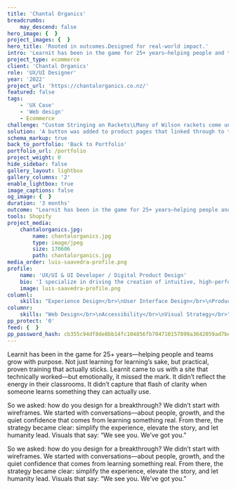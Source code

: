 ```yaml
---
title: 'Chantal Organics'
breadcrumbs:
    may_descend: false
hero_image: {  }
project_images: {  }
hero_title: 'Rooted in outcomes.Designed for real-world impact.'
intro: 'Learnit has been in the game for 25+ years—helping people and teams grow with purpose. Not just learning for learning’s sake, but practical, proven training that actually sticks. Learnit came to us with a site that technically worked—but emotionally, it missed the mark. It didn’t reflect the energy in their classrooms. It didn’t capture that flash of clarity when someone learns something they can actually use.'
project_type: ecommerce
client: 'Chantal Organics'
role: 'UX/UI Designer'
year: '2022'
project_url: 'https://chantalorganics.co.nz/'
featured: false
tags:
    - 'UX Case'
    - 'Web design'
    - Ecommerce
challenge: "Custom Stringing on Rackets\LMany of Wilson rackets come unstrung. \LIt was therefore important for us to allow customers to add strings to their racket."
solution: 'A button was added to product pages that linked through to their global customiser tool. By utilising URL parameters we were able to get product data passed back to the Shopify cart, ensuring the conversion was able to take place via Shopify.'
schema_markup: true
back_to_portfolio: 'Back to Portfolio'
portfolio_url: /portfolio
project_weight: 0
hide_sidebar: false
gallery_layout: lightbox
gallery_columns: '2'
enable_lightbox: true
image_captions: false
og_image: {  }
duration: '3 months'
outcome: "Learnit has been in the game for 25+ years—helping people and teams grow with purpose. Not just learning for learning’s sake, but practical, proven training that actually sticks. Learnit came to us with a site that technically worked—but emotionally, it missed the mark. It didn’t reflect the energy in their classrooms. It didn’t capture that flash of clarity when someone learns something they can actually use.\L\r\nSo we asked: how do you design for a breakthrough?\r\nWe didn’t start with wireframes. We started with conversations—about people, growth, and the quiet confidence that comes from learning something real. From there, the strategy became clear: simplify the experience, elevate the story, and let humanity lead. Visuals that say:\_“We see you. We’ve got you.”"
tools: Shopify
project_media:
    chantalorganics.jpg:
        name: chantalorganics.jpg
        type: image/jpeg
        size: 170606
        path: chantalorganics.jpg
media_order: luis-saavedra-profile.png
profile:
    name: 'UX/UI & UI Developer / Digital Product Design'
    bio: 'I specialize in driving the creation of intuitive, high-performing digital products across diverse platforms, leveraging expertise in UX, UI, and front-end development. Based in Melbourne, I focus on e-commerce CRO and robust design systems.'
    image: luis-saavedra-profile.png
columnl:
    skills: "Experience Design</br>\nUser Interface Design</br>\nProduct Design</br>"
columnr:
    skills: "Web Design</br>\nAccessibility</br>\nVisual Strategy</br>"
pp_protect: '0'
feed: {  }
pp_password_hash: cb355c94df8de8bb14fc104856fb704710157899a3642059ad7bee23c274de5542b960edb32f9a0f26936cfaed693330eb09d8c49bc034b46443626b5f4b3f7f
---
```


Learnit has been in the game for 25+ years—helping people and teams grow with purpose. Not just learning for learning’s sake, but practical, proven training that actually sticks. Learnit came to us with a site that technically worked—but emotionally, it missed the mark. It didn’t reflect the energy in their classrooms. It didn’t capture that flash of clarity when someone learns something they can actually use.

So we asked: how do you design for a breakthrough?
We didn’t start with wireframes. We started with conversations—about people, growth, and the quiet confidence that comes from learning something real. From there, the strategy became clear: simplify the experience, elevate the story, and let humanity lead. Visuals that say: “We see you. We’ve got you.”

So we asked: how do you design for a breakthrough?
We didn’t start with wireframes. We started with conversations—about people, growth, and the quiet confidence that comes from learning something real. From there, the strategy became clear: simplify the experience, elevate the story, and let humanity lead. Visuals that say: “We see you. We’ve got you.”